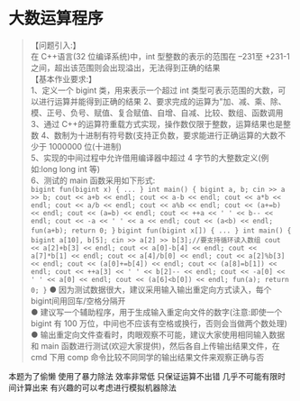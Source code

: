 # 大数运算程序

> 【问题引入:】   
在 C++语言(32 位编译系统)中，int 型整数的表示的范围在 –231至 +231-1 之间，超出该范围则会出现溢出，无法得到正确的结果   
【基本作业要求:】   
1、定义一个 bigint 类，用来表示一个超过 int 类型可表示范围的大数，可以进行运算并能得到正确的结果   2、要求完成的运算为"加、减、乘、除、模、正号、负号、赋值、复合赋值、自增、自减、比较、数组、函数调用   
3、通过 C++的运算符重载方式实现，操作数仅限于整数，运算结果也是整数 4、数制为十进制有符号数(支持正负数，要求能进行正确运算的大数不少于 1000000 位(十进制)   
5、实现的中间过程中允许借用编译器中超过 4 字节的大整数定义(例如:long long int 等)   
6、测试的 main 函数采用如下形式:   
`bigint fun(bigint x)
{
... }
int main() {
    bigint a, b;
    cin >> a >> b;
    cout << a+b << endl;
    cout << a-b << endl;
    cout << a*b << endl;
    cout << a/b << endl;
    cout << a%b << endl;
    cout << (a+=b) << endl;
    cout << (a=b) << endl;
    cout << ++a << ' ' << b-- << endl;
    cout << -a << ' ' << a << endl;
    cout << (a<b) << endl;
    fun(a+b);
    return 0;
}`
`bigint fun(bigint x[])
{
... }
int main() {
bigint a[10], b[5];
cin >> a[2] >> b[3];//要支持循环读入数组 cout << a[2]+b[3] << endl;
cout << a[0]-b[4] << endl;
cout << a[7]*b[1] << endl;
cout << a[4]/b[0] << endl;
cout << a[2]%b[3] << endl;
cout << (a[0]+=b[4]) << endl;
cout << (a[8]=b[1]) << endl;
cout << ++a[3] << ' ' << b[2]-- << endl; cout << -a[0] << ' ' << a[0] << endl; cout << (a[6]<b[0]) << endl;
fun(a);
return 0;
}`
● 因为测试数据很大，建议采用输入输出重定向方式读入，每个 bigint间用回车/空格分隔开   
● 建议写一个辅助程序，用于生成输入重定向文件的数字(注意:即使一个 bigint 有 100 万位，中间也不应该有空格或换行，否则会当做两个数处理)   
● 输出重定向文件查看时，肉眼观察不可能，建议大家使用相同输入数据和 main 函数进行测试(欢迎大家提供)，然后各自上传输出结果文件，在 cmd 下用 comp 命令比较不同同学的输出结果文件来观察正确与否


本题为了偷懒 使用了暴力除法 效率非常低 只保证运算不出错 几乎不可能有限时间计算出来
有兴趣的可以考虑进行模拟机器除法